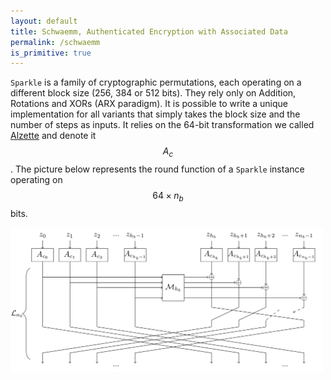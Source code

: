 ```yaml
---
layout: default
title: Schwaemm, Authenticated Encryption with Associated Data
permalink: /schwaemm
is_primitive: true
---
```


`Sparkle` is a family of cryptographic permutations, each operating on a different block size (256, 384 or 512 bits). They rely only on Addition, Rotations and XORs (ARX paradigm). It is possible to write a unique implementation for all variants that simply takes the block size and the number of steps as inputs.
It relies on the 64-bit transformation we called [Alzette](/alzette) and denote it $$A_c$$. The picture below represents the round function of a `Sparkle` instance operating on $$64×n_b$$ bits.

<img src="/assets/sparkle-round.png" width="500" alt="A diagram of the round function of `Sparkle`">
